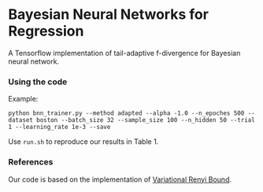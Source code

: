 # Bayesian Neural Networks for Regression


A Tensorflow implementation of tail-adaptive f-divergence for Bayesian neural network. 


### Using the code

Example:

`python bnn_trainer.py --method adapted --alpha -1.0 --n_epoches 500 --dataset boston --batch_size 32 --sample_size 100 --n_hidden 50 --trial 1 --learning_rate 1e-3 --save`

Use `run.sh` to reproduce our results in Table 1.


### References
Our code is based on the implementation of [Variational Renyi Bound](https://github.com/YingzhenLi/VRbound).

